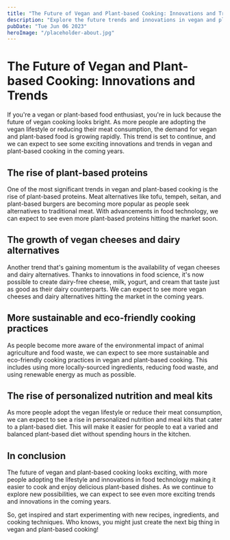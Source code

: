 ```yaml
---
title: "The Future of Vegan and Plant-based Cooking: Innovations and Trends"
description: "Explore the future trends and innovations in vegan and plant-based cooking in this informative post. Discover new possibilities and get inspired to create delicious dishes that are good for you and the planet."
pubDate: "Tue Jun 06 2023"
heroImage: "/placeholder-about.jpg"
---
```


# The Future of Vegan and Plant-based Cooking: Innovations and Trends

If you&#39;re a vegan or plant-based food enthusiast, you&#39;re in luck because the future of vegan cooking looks bright. As more people are adopting the vegan lifestyle or reducing their meat consumption, the demand for vegan and plant-based food is growing rapidly. This trend is set to continue, and we can expect to see some exciting innovations and trends in vegan and plant-based cooking in the coming years.

## The rise of plant-based proteins

One of the most significant trends in vegan and plant-based cooking is the rise of plant-based proteins. Meat alternatives like tofu, tempeh, seitan, and plant-based burgers are becoming more popular as people seek alternatives to traditional meat. With advancements in food technology, we can expect to see even more plant-based proteins hitting the market soon.

## The growth of vegan cheeses and dairy alternatives

Another trend that&#39;s gaining momentum is the availability of vegan cheeses and dairy alternatives. Thanks to innovations in food science, it&#39;s now possible to create dairy-free cheese, milk, yogurt, and cream that taste just as good as their dairy counterparts. We can expect to see more vegan cheeses and dairy alternatives hitting the market in the coming years.

## More sustainable and eco-friendly cooking practices

As people become more aware of the environmental impact of animal agriculture and food waste, we can expect to see more sustainable and eco-friendly cooking practices in vegan and plant-based cooking. This includes using more locally-sourced ingredients, reducing food waste, and using renewable energy as much as possible.

## The rise of personalized nutrition and meal kits

As more people adopt the vegan lifestyle or reduce their meat consumption, we can expect to see a rise in personalized nutrition and meal kits that cater to a plant-based diet. This will make it easier for people to eat a varied and balanced plant-based diet without spending hours in the kitchen.

## In conclusion

The future of vegan and plant-based cooking looks exciting, with more people adopting the lifestyle and innovations in food technology making it easier to cook and enjoy delicious plant-based dishes. As we continue to explore new possibilities, we can expect to see even more exciting trends and innovations in the coming years.

So, get inspired and start experimenting with new recipes, ingredients, and cooking techniques. Who knows, you might just create the next big thing in vegan and plant-based cooking!